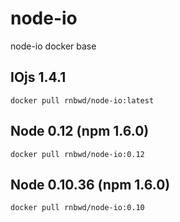 # node-io
node-io docker base

## IOjs 1.4.1

`docker pull rnbwd/node-io:latest`

## Node 0.12 (npm 1.6.0)

`docker pull rnbwd/node-io:0.12`

## Node 0.10.36 (npm 1.6.0)

`docker pull rnbwd/node-io:0.10`
